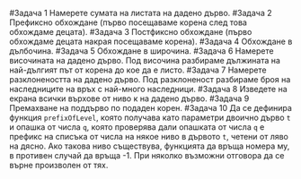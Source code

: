 #Задача 1
Намерете сумата на листата на дадено дърво.
#Задача 2
Префиксно обхождане (първо посещаваме корена след това обхождаме децата).
#Задача 3
Постфиксно обхождане (първо обхождаме децата накрая посещаваме корена).
#Задача 4
Обхождане в дълбочина.
#Задача 5
Обхождане в широчина.
#Задача 6
Намерете височината на дадено дърво. Под височина разбираме дължината на най-дългият път от корена до кое да е листо.
#Задача 7
Намерете разклонеността на дадено дърво. Под разклоненост разбираме броя на наследниците на връх с най-много наследници.
#Задача 8
Изведете на екрана всички върхове от ниво к на дадено дърво.
#Задача 9
Премахване на поддърво по подаден корен.
#Задача 10
Да се дефинира функция `prefixOfLevel`, която получава като параметри двоично дърво `t` и опашка от числа `q`, 
която проверява дали опашката от числа `q` е префикс на списъка от числа на някое ниво в дървото `t`, четени от ляво на дясно.
Ако такова ниво съществува, функцията да връща номера му, в противен случай да връща -1. При няколко възможни отговора
да се върне произволен от тях.
